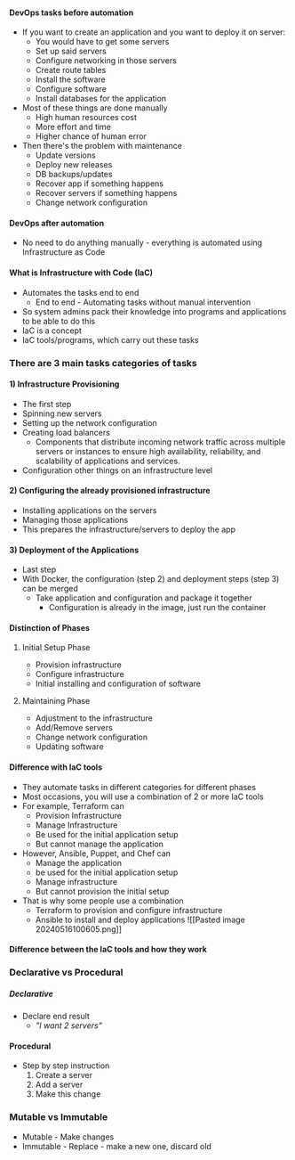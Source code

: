 
#### DevOps tasks before automation

- If you want to create an application and you want to deploy it on server:
	- You would have to get some servers
	- Set up said servers
	- Configure networking in those servers
	- Create route tables
	- Install the software
	- Configure software
	- Install databases for the application
- Most of these things are done manually
	- High human resources cost
	- More effort and time
	- Higher chance of human error
- Then there's the problem with maintenance
	- Update versions
	- Deploy new releases
	- DB backups/updates
	- Recover app if something happens
	- Recover servers if something happens
	- Change network configuration

#### DevOps after automation

- No need to do anything manually - everything is automated using Infrastructure as Code

#### What is Infrastructure with Code (IaC)

- Automates the tasks end to end
	- End to end - Automating tasks without manual intervention
- So system admins pack their knowledge into programs and applications to be able to do this
- IaC is a concept
- IaC tools/programs, which carry out these tasks


### There are 3 main tasks categories of tasks

#### 1) Infrastructure Provisioning

- The first step
- Spinning new servers
- Setting up the network configuration
- Creating load balancers
	- Components that distribute incoming network traffic across multiple servers or instances to ensure high availability, reliability, and scalability of applications and services.
- Configuration other things on an infrastructure level


#### 2) Configuring the already provisioned infrastructure

- Installing applications on the servers
- Managing those applications
- This prepares the infrastructure/servers to deploy the app

#### 3) Deployment of the Applications

- Last step
- With Docker, the configuration (step 2) and deployment steps (step 3) can be merged
	- Take application and configuration and package it together
		- Configuration is already in the image, just run the container

#### Distinction of Phases

1. Initial Setup Phase
	- Provision infrastructure
	- Configure infrastructure
	- Initial installing and configuration of software

2. Maintaining Phase
	- Adjustment to the infrastructure
	- Add/Remove servers
	- Change network configuration
	- Updating software


#### Difference with IaC tools
- They automate tasks in different categories for different phases
- Most occasions, you will use a combination of 2 or more IaC tools 
- For example, Terraform can
	-  Provision Infrastructure
	- Manage Infrastructure
	- Be used for the initial application setup
	- But cannot manage the application
- However, Ansible, Puppet, and Chef can
	- Manage the application
	- be used for the initial application setup
	- Manage infrastructure
	- But cannot provision the initial setup
- That is why some people use a combination
	- Terraform to provision and configure infrastructure
	- Ansible to install and deploy applications
![[Pasted image 20240516100605.png]]


#### Difference between the IaC tools and how they work

### Declarative vs Procedural
##### Declarative

-  Declare end result
	- *"I want 2 servers"*

#### Procedural

- Step by step instruction
	1. Create a server
	2. Add a server
	3. Make this change


### Mutable vs Immutable

- Mutable - Make changes
- Immutable - Replace - make a new one, discard old